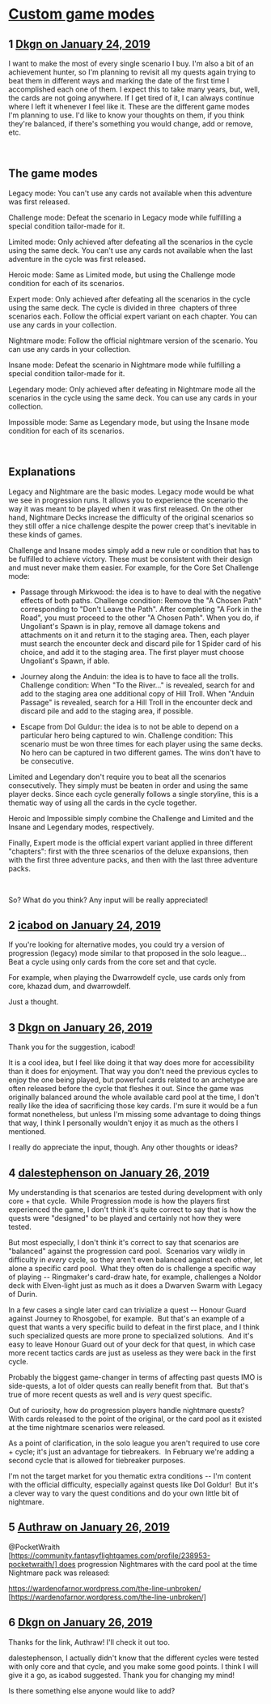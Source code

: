 # [Custom game modes](https://community.fantasyflightgames.com/topic/289728-custom-game-modes/)

## 1 [Dkgn on January 24, 2019](https://community.fantasyflightgames.com/topic/289728-custom-game-modes/?do=findComment&comment=3602170)

I want to make the most of every single scenario I buy. I'm also a bit of an achievement hunter, so I'm planning to revisit all my quests again trying to beat them in different ways and marking the date of the first time I accomplished each one of them. I expect this to take many years, but, well, the cards are not going anywhere. If I get tired of it, I can always continue where I left it whenever I feel like it. These are the different game modes I'm planning to use. I'd like to know your thoughts on them, if you think they're balanced, if there's something you would change, add or remove, etc. 

 

## The game modes

Legacy mode: You can't use any cards not available when this adventure was first released.

Challenge mode: Defeat the scenario in Legacy mode while fulfilling a special condition tailor-made for it.

Limited mode: Only achieved after defeating all the scenarios in the cycle using the same deck. You can't use any cards not available when the last adventure in the cycle was first released.

Heroic mode: Same as Limited mode, but using the Challenge mode condition for each of its scenarios.

Expert mode: Only achieved after defeating all the scenarios in the cycle using the same deck. The cycle is divided in three  chapters of three scenarios each. Follow the official expert variant on each chapter. You can use any cards in your collection.

Nightmare mode: Follow the official nightmare version of the scenario. You can use any cards in your collection.

Insane mode: Defeat the scenario in Nightmare mode while fulfilling a special condition tailor-made for it.

Legendary mode: Only achieved after defeating in Nightmare mode all the scenarios in the cycle using the same deck. You can use any cards in your collection.

Impossible mode: Same as Legendary mode, but using the Insane mode condition for each of its scenarios.

 

## Explanations

Legacy and Nightmare are the basic modes. Legacy mode would be what we see in progression runs. It allows you to experience the scenario the way it was meant to be played when it was first released. On the other hand, Nightmare Decks increase the difficulty of the original scenarios so they still offer a nice challenge despite the power creep that's inevitable in these kinds of games.

Challenge and Insane modes simply add a new rule or condition that has to be fulfilled to achieve victory. These must be consistent with their design and must never make them easier. For example, for the Core Set Challenge mode:

* Passage through Mirkwood: the idea is to have to deal with the negative effects of both paths. Challenge condition: Remove the "A Chosen Path" corresponding to "Don't Leave the Path". After completing "A Fork in the Road", you must proceed to the other "A Chosen Path". When you do, if Ungoliant's Spawn is in play, remove all damage tokens and attachments on it and return it to the staging area. Then, each player must search the encounter deck and discard pile for 1 Spider card of his choice, and add it to the staging area. The first player must choose Ungoliant's Spawn, if able.

* Journey along the Anduin: the idea is to have to face all the trolls. Challenge condition: When "To the River..." is revealed, search for and add to the staging area one additional copy of Hill Troll. When "Anduin Passage" is revealed, search for a Hill Troll in the encounter deck and discard pile and add to the staging area, if possible.

* Escape from Dol Guldur: the idea is to not be able to depend on a particular hero being captured to win. Challenge condition: This scenario must be won three times for each player using the same decks. No hero can be captured in two different games. The wins don't have to be consecutive.

Limited and Legendary don't require you to beat all the scenarios consecutively. They simply must be beaten in order and using the same player decks. Since each cycle generally follows a single storyline, this is a thematic way of using all the cards in the cycle together.

Heroic and Impossible simply combine the Challenge and Limited and the Insane and Legendary modes, respectively.

Finally, Expert mode is the official expert variant applied in three different "chapters": first with the three scenarios of the deluxe expansions, then with the first three adventure packs, and then with the last three adventure packs.

 

So? What do you think? Any input will be really appreciated!

## 2 [icabod on January 24, 2019](https://community.fantasyflightgames.com/topic/289728-custom-game-modes/?do=findComment&comment=3602348)

If you're looking for alternative modes, you could try a version of progression (legacy) mode similar to that proposed in the solo league... Beat a cycle using only cards from the core set and that cycle.

For example, when playing the Dwarrowdelf cycle, use cards only from core, khazad dum, and dwarrowdelf.

Just a thought.

## 3 [Dkgn on January 26, 2019](https://community.fantasyflightgames.com/topic/289728-custom-game-modes/?do=findComment&comment=3603772)

Thank you for the suggestion, icabod!

It is a cool idea, but I feel like doing it that way does more for accessibility than it does for enjoyment. That way you don't need the previous cycles to enjoy the one being played, but powerful cards related to an archetype are often released before the cycle that fleshes it out. Since the game was originally balanced around the whole available card pool at the time, I don't really like the idea of sacrificing those key cards. I'm sure it would be a fun format nonetheless, but unless I'm missing some advantage to doing things that way, I think I personally wouldn't enjoy it as much as the others I mentioned.

I really do appreciate the input, though. Any other thoughts or ideas?

## 4 [dalestephenson on January 26, 2019](https://community.fantasyflightgames.com/topic/289728-custom-game-modes/?do=findComment&comment=3603830)

My understanding is that scenarios are tested during development with only core + that cycle.  While Progression mode is how the players first experienced the game, I don't think it's quite correct to say that is how the quests were "designed" to be played and certainly not how they were tested.

But most especially, I don't think it's correct to say that scenarios are "balanced" against the progression card pool.  Scenarios vary wildly in difficulty in *every* cycle, so they aren't even balanced against each other, let alone a specific card pool.  What they often do is challenge a specific way of playing -- Ringmaker's card-draw hate, for example, challenges a Noldor deck with Elven-light just as much as it does a Dwarven Swarm with Legacy of Durin.

In a few cases a single later card can trivialize a quest -- Honour Guard against Journey to Rhosgobel, for example.  But that's an example of a quest that wants a very specific build to defeat in the first place, and I think such specialized quests are more prone to specialized solutions.  And it's easy to leave Honour Guard out of your deck for that quest, in which case more recent tactics cards are just as useless as they were back in the first cycle.

Probably the biggest game-changer in terms of affecting past quests IMO is side-quests, a lot of older quests can really benefit from that.  But that's true of more recent quests as well and is *very* quest specific.

Out of curiosity, how do progression players handle nightmare quests?  With cards released to the point of the original, or the card pool as it existed at the time nightmare scenarios were released.

As a point of clarification, in the solo league you aren't required to use core + cycle; it's just an advantage for tiebreakers.  In February we're adding a second cycle that is allowed for tiebreaker purposes.

I'm not the target market for you thematic extra conditions -- I'm content with the official difficulty, especially against quests like Dol Goldur!  But it's a clever way to vary the quest conditions and do your own little bit of nightmare.

## 5 [Authraw on January 26, 2019](https://community.fantasyflightgames.com/topic/289728-custom-game-modes/?do=findComment&comment=3603887)

@PocketWraith [https://community.fantasyflightgames.com/profile/238953-pocketwraith/] does progression Nightmares with the card pool at the time Nightmare pack was released:

https://wardenofarnor.wordpress.com/the-line-unbroken/ [https://wardenofarnor.wordpress.com/the-line-unbroken/]

## 6 [Dkgn on January 26, 2019](https://community.fantasyflightgames.com/topic/289728-custom-game-modes/?do=findComment&comment=3604054)

Thanks for the link, Authraw! I'll check it out too.

dalestephenson, I actually didn't know that the different cycles were tested with only core and that cycle, and you make some good points. I think I will give it a go, as icabod suggested. Thank you for changing my mind!

Is there something else anyone would like to add?

